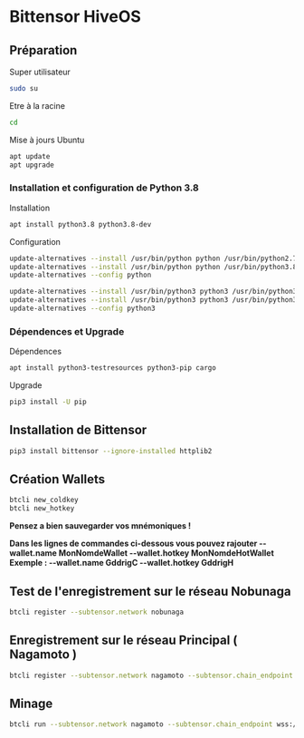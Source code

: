 # Bittensor HiveOS

## Préparation

Super utilisateur
```sh
sudo su
```

Etre à la racine 
```sh
cd
```

Mise à jours Ubuntu 
```sh
apt update
apt upgrade
```

### Installation et configuration de Python 3.8

Installation
```sh
apt install python3.8 python3.8-dev
```

Configuration
```sh
update-alternatives --install /usr/bin/python python /usr/bin/python2.7 1
update-alternatives --install /usr/bin/python python /usr/bin/python3.8 2
update-alternatives --config python

update-alternatives --install /usr/bin/python3 python3 /usr/bin/python3.6 1
update-alternatives --install /usr/bin/python3 python3 /usr/bin/python3.8 2
update-alternatives --config python3
```

### Dépendences et Upgrade

Dépendences
```sh
apt install python3-testresources python3-pip cargo
```

Upgrade
```sh
pip3 install -U pip
```

## Installation de Bittensor
```sh
pip3 install bittensor --ignore-installed httplib2
```

## Création Wallets
```sh
btcli new_coldkey
btcli new_hotkey
```
**Pensez a bien sauvegarder vos mnémoniques !**

**Dans les lignes de commandes ci-dessous vous pouvez rajouter --wallet.name MonNomdeWallet --wallet.hotkey MonNomdeHotWallet
Exemple : --wallet.name GddrigC --wallet.hotkey GddrigH**


## Test de l'enregistrement sur le réseau Nobunaga
```sh
btcli register --subtensor.network nobunaga
```


## Enregistrement sur le réseau Principal ( Nagamoto )
```sh
btcli register --subtensor.network nagamoto --subtensor.chain_endpoint wss://archivelb.nakamoto.opentensor.ai:9943
```


## Minage
```sh
btcli run --subtensor.network nagamoto --subtensor.chain_endpoint wss://archivelb.nakamoto.opentensor.ai:9943
```
